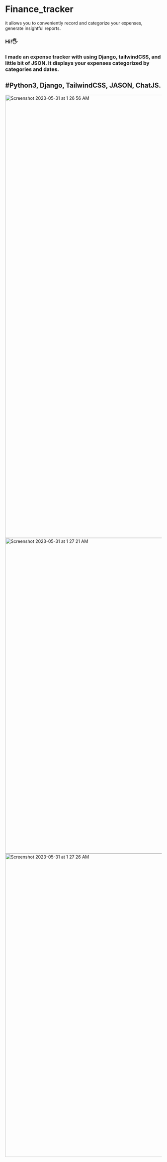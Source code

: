 # Finance_tracker
 it allows you to conveniently record and categorize your expenses, generate insightful reports.
 
 <h3>Hi!🖐️</h3>
 <h3>I made an expense tracker with using Django, tailwindCSS, and little bit of JSON. It displays your expenses categorized by categories and dates.</h3>

<h2>#Python3, Django, TailwindCSS, JASON, ChatJS.</h2>

 
 <img width="1421" alt="Screenshot 2023-05-31 at 1 26 56 AM" src="https://github.com/Jinwinsor/Finance_tracker/assets/91623627/81fe2d36-c8c1-4022-ae41-46fb062ac99d">
 <img width="1012" alt="Screenshot 2023-05-31 at 1 27 21 AM" src="https://github.com/Jinwinsor/Finance_tracker/assets/91623627/021a42c3-10a8-4ea9-ad4a-aec409e69942">
<img width="973" alt="Screenshot 2023-05-31 at 1 27 26 AM" src="https://github.com/Jinwinsor/Finance_tracker/assets/91623627/a7c980e5-5d74-428c-b5cf-ba1c4b71d6b3">
